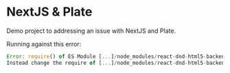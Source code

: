 # NextJS & Plate

Demo project to addressing an issue with NextJS and Plate.

Running against this error:

```javascript
Error: require() of ES Module [...]/node_modules/react-dnd-html5-backend/dist/index.js from [...]/node_modules/@udecode/plate-ui-dnd/dist/index.js not supported.
Instead change the require of [...]/node_modules/react-dnd-html5-backend/dist/index.js in [...]/node_modules/@udecode/plate-ui-dnd/dist/index.js to a dynamic import() which is available in all CommonJS modules.
```
